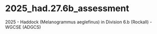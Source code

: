 # 2025_had.27.6b_assessment
2025 - Haddock (Melanogrammus aeglefinus) in Division 6.b (Rockall) -  WGCSE (ADGCS)
